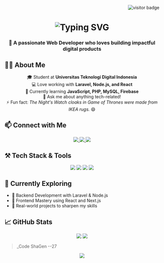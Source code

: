 <!-- Visitor Counter -->
<p align="right">
  <img src="https://visitor-badge.laobi.icu/badge?page_id=salesp07.salesp07" alt="visitor badge" />
</p>

<!-- Typing Effect Title -->
<h1 align="center">
  <img src="https://readme-typing-svg.herokuapp.com/?font=Righteous&size=35&center=true&vCenter=true&width=500&height=70&duration=4000&lines=Hi+There,+I'm+Wildan!+👋;Web+Developer+from+Indonesia;Enthusiast+%26+Lifelong+Learner" alt="Typing SVG" />
</h1>

<h3 align="center">🚀 A passionate Web Developer who loves building impactful digital products</h3>

## 🙋‍♂️ About Me

<div align="center">

🎓 Student at **Universitas Teknologi Digital Indonesia**  
💻 Love working with **Laravel, Node.js, and React**  
🌱 Currently learning **JavaScript, PHP, MySQL, Firebase**  
💬 Ask me about anything tech-related!  
⚡ Fun fact: *The Night's Watch cloaks in Game of Thrones were made from IKEA rugs.* 😄

</div>

## 📫 Connect with Me

<div align="center">
  <a href="mailto:wildanwigenta52@gmail.com">
    <img src="https://img.shields.io/badge/Gmail-D14836?style=for-the-badge&logo=gmail&logoColor=white" />
  </a>
  <a href="https://linkedin.com/in/wildan-wigenta-28a853274/" target="_blank">
    <img src="https://img.shields.io/badge/LinkedIn-0A66C2?style=for-the-badge&logo=linkedin&logoColor=white" />
  </a>
  <a href="#" target="_blank">
    <img src="https://img.shields.io/badge/Portfolio-FF5722?style=for-the-badge&logo=aboutdotme&logoColor=white" />
  </a>
</div>

## ⚒️ Tech Stack & Tools

<div align="center">
  <img src="https://skillicons.dev/icons?i=html,css,js,ts,php,python,c,java,r" />
  <img src="https://skillicons.dev/icons?i=mysql,mongodb,firebase,laravel,nodejs,express" />
  <img src="https://skillicons.dev/icons?i=react,nextjs,tailwind,bootstrap" />
  <img src="https://skillicons.dev/icons?i=git,github,vscode,figma" />
</div>

## 🌱 Currently Exploring

- 🔧 Backend Development with Laravel & Node.js  
- 🎨 Frontend Mastery using React and Next.js  
- 📂 Real-world projects to sharpen my skills  

## 📈 GitHub Stats 

<div align="center">
  <img src="https://github-readme-stats.vercel.app/api?username=wildanwigenta&show_icons=true&theme=radical" />
  <img src="https://github-readme-streak-stats.herokuapp.com/?user=wildanwigenta&theme=radical" />
</div>

> _Code ShaGen --27

<p align="center">
  <img src="https://capsule-render.vercel.app/api?type=waving&color=0:00C9FF,100:92FE9D&height=120&section=footer" />
</p>
